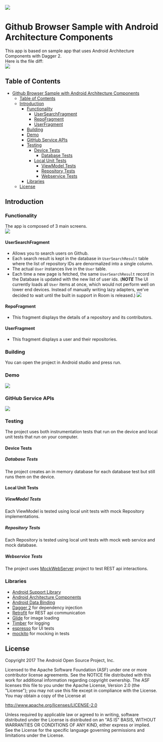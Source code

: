 ![](./icon.png)

Github Browser Sample with Android Architecture Components
===========================================================

This app is based on sample app that uses Android Architecture Components with Dagger 2.  
Here is the file diff:  
![](./README/diff.png)

## Table of Contents
<!-- START doctoc generated TOC please keep comment here to allow auto update -->
<!-- DON'T EDIT THIS SECTION, INSTEAD RE-RUN doctoc TO UPDATE -->
- [Github Browser Sample with Android Architecture Components](#github-browser-sample-with-android-architecture-components)
  - [Table of Contents](#table-of-contents)
  - [Introduction](#introduction)
    - [Functionality](#functionality)
      - [UserSearchFragment](#usersearchfragment)
      - [RepoFragment](#repofragment)
      - [UserFragment](#userfragment)
    - [Building](#building)
    - [Demo](#demo)
    - [GitHub Service APIs](#github-service-apis)
    - [Testing](#testing)
      - [Device Tests](#device-tests)
        - [Database Tests](#database-tests)
      - [Local Unit Tests](#local-unit-tests)
        - [ViewModel Tests](#viewmodel-tests)
        - [Repository Tests](#repository-tests)
        - [Webservice Tests](#webservice-tests)
    - [Libraries](#libraries)
  - [License](#license)
<!-- END doctoc generated TOC please keep comment here to allow auto update -->


Introduction
-------------

### Functionality
The app is composed of 3 main screens.  
![](./README/screens.png)

#### UserSearchFragment  
- Allows you to search users on Github.  
- Each search result is kept in the database in `UserSearchResult` table where
the list of repository IDs are denormalized into a single column.  
- The actual `User` instances live in the `User` table.  
- Each time a new page is fetched, the same `UserSearchResult` record in the
Database is updated with the new list of user ids. 
 (***NOTE*** The UI currently loads all `User` items at once, which would not
perform well on lower end devices. Instead of manually writing lazy
adapters, we've decided to wait until the built in support in Room is released.)
![](./README/callstack.png)

#### RepoFragment 
- This fragment displays the details of a repository and its contributors.  

#### UserFragment
- This fragment displays a user and their repositories.  

### Building
You can open the project in Android studio and press run.

### Demo
[![](./README/demo.gif)](https://youtu.be/5hR6vYgWHfI)

### GitHub Service APIs
![](./README/apis.png)

### Testing
The project uses both instrumentation tests that run on the device
and local unit tests that run on your computer.

#### Device Tests
##### Database Tests
The project creates an in memory database for each database test but still
runs them on the device.

#### Local Unit Tests
##### ViewModel Tests
Each ViewModel is tested using local unit tests with mock Repository
implementations.
##### Repository Tests
Each Repository is tested using local unit tests with mock web service and
mock database.
##### Webservice Tests
The project uses [MockWebServer][mockwebserver] project to test REST api interactions.


### Libraries
* [Android Support Library][support-lib]
* [Android Architecture Components][arch]
* [Android Data Binding][data-binding]
* [Dagger 2][dagger2] for dependency injection
* [Retrofit][retrofit] for REST api communication
* [Glide][glide] for image loading
* [Timber][timber] for logging
* [espresso][espresso] for UI tests
* [mockito][mockito] for mocking in tests


[mockwebserver]: https://github.com/square/okhttp/tree/master/mockwebserver
[support-lib]: https://developer.android.com/topic/libraries/support-library/index.html
[arch]: https://developer.android.com/arch
[data-binding]: https://developer.android.com/topic/libraries/data-binding/index.html
[espresso]: https://google.github.io/android-testing-support-library/docs/espresso/
[dagger2]: https://google.github.io/dagger
[retrofit]: http://square.github.io/retrofit
[glide]: https://github.com/bumptech/glide
[timber]: https://github.com/JakeWharton/timber
[mockito]: http://site.mockito.org

License
--------

Copyright 2017 The Android Open Source Project, Inc.

Licensed to the Apache Software Foundation (ASF) under one or more contributor
license agreements.  See the NOTICE file distributed with this work for
additional information regarding copyright ownership.  The ASF licenses this
file to you under the Apache License, Version 2.0 (the "License"); you may not
use this file except in compliance with the License.  You may obtain a copy of
the License at

http://www.apache.org/licenses/LICENSE-2.0

Unless required by applicable law or agreed to in writing, software
distributed under the License is distributed on an "AS IS" BASIS, WITHOUT
WARRANTIES OR CONDITIONS OF ANY KIND, either express or implied.  See the
License for the specific language governing permissions and limitations under
the License.
